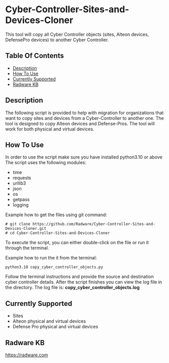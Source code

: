 # Cyber-Controller-Sites-and-Devices-Cloner #
This tool will copy all Cyber Controller objects (sites, Alteon devices, DefensePro devices) to another Cyber Controller.

## Table Of Contents ###
- [Description](#description)
- [How To Use](#how-to-use)
- [Currently Supported](#currently-supported)
- [Radware KB](#Radware-KB)

## Description ##
The following script is provided to help with migration for organizations that want to copy sites and devices from a Cyber-Controller to another one.
The tool is designed to copy Alteon devices and Defense-Pros.
The tool will work for both physical and virtual devices.

## How To Use ##
In order to use the script make sure you have installed python3.10 or above
The script uses the following modules:
* time
* requests
* urllib3
* json
* os
* getpass
* logging

Example how to get the files using git command:
```
# git clone https://github.com/Radware/Cyber-Controller-Sites-and-Devices-Cloner.git
# cd Cyber-Controller-Sites-and-Devices-Cloner
```
To execute the script, you can either double-click on the file or run it through the terminal.

Example how to run the it from the terminal:
```
python3.10 copy_cyber_controller_objects.py
```

Follow the terminal instructions and provide the source and destination cyber controller details.
After the script finishes you can view the log file in the directory.
The log file is:
**copy_cyber_controller_objects.log**

## Currently Supported ##
* Sites
* Alteon physical and virtual devices
* Defense Pro physical and virtual devices

## Radware KB ##
https://radware.com
